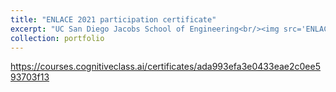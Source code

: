 ```yaml
---
title: "ENLACE 2021 participation certificate"
excerpt: "UC San Diego Jacobs School of Engineering<br/><img src='ENLACE2021_Certificate_KevinValenzuela.jpg' width='500' height='300'>"
collection: portfolio
---
```


https://courses.cognitiveclass.ai/certificates/ada993efa3e0433eae2c0ee593703f13<br/>
